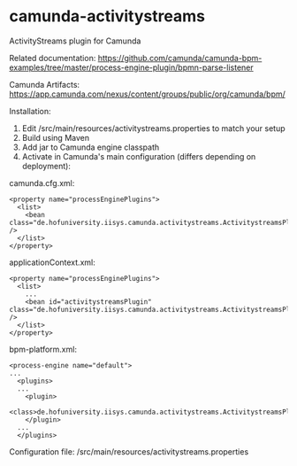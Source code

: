# camunda-activitystreams
ActivityStreams plugin for Camunda

Related documentation: https://github.com/camunda/camunda-bpm-examples/tree/master/process-engine-plugin/bpmn-parse-listener

Camunda Artifacts: https://app.camunda.com/nexus/content/groups/public/org/camunda/bpm/

Installation:

1. Edit /src/main/resources/activitystreams.properties to match your setup
2. Build using Maven
3. Add jar to Camunda engine classpath
4. Activate in Camunda's main configuration (differs depending on deployment):

camunda.cfg.xml:
```
<property name="processEnginePlugins">
  <list>
    <bean class="de.hofuniversity.iisys.camunda.activitystreams.ActivitystreamsPlugin" />
  </list>
</property>
```

applicationContext.xml:
```
<property name="processEnginePlugins">
  <list>
    ...
    <bean id="activitystreamsPlugin" class="de.hofuniversity.iisys.camunda.activitystreams.ActivitystreamsPlugin" />
  </list>
</property>
```

bpm-platform.xml:
```
<process-engine name="default">
...
  <plugins>
  ...
    <plugin>
      <class>de.hofuniversity.iisys.camunda.activitystreams.ActivitystreamsPlugin</class>
    </plugin>
  ...
  </plugins>
```

Configuration file: /src/main/resources/activitystreams.properties
